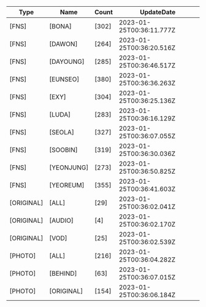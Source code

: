 | Type | Name | Count | UpdateDate |
| ---- | ---- | ----- | ---- |
|[FNS]|[BONA]|[302]|2023-01-25T00:36:11.777Z|
|[FNS]|[DAWON]|[264]|2023-01-25T00:36:20.516Z|
|[FNS]|[DAYOUNG]|[285]|2023-01-25T00:36:46.517Z|
|[FNS]|[EUNSEO]|[380]|2023-01-25T00:36:36.263Z|
|[FNS]|[EXY]|[304]|2023-01-25T00:36:25.136Z|
|[FNS]|[LUDA]|[283]|2023-01-25T00:36:16.129Z|
|[FNS]|[SEOLA]|[327]|2023-01-25T00:36:07.055Z|
|[FNS]|[SOOBIN]|[319]|2023-01-25T00:36:30.036Z|
|[FNS]|[YEONJUNG]|[273]|2023-01-25T00:36:50.825Z|
|[FNS]|[YEOREUM]|[355]|2023-01-25T00:36:41.603Z|
|[ORIGINAL]|[ALL]|[29]|2023-01-25T00:36:02.041Z|
|[ORIGINAL]|[AUDIO]|[4]|2023-01-25T00:36:02.170Z|
|[ORIGINAL]|[VOD]|[25]|2023-01-25T00:36:02.539Z|
|[PHOTO]|[ALL]|[216]|2023-01-25T00:36:04.282Z|
|[PHOTO]|[BEHIND]|[63]|2023-01-25T00:36:07.015Z|
|[PHOTO]|[ORIGINAL]|[154]|2023-01-25T00:36:06.184Z|